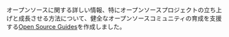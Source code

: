 オープンソースに関する詳しい情報、特にオープンソースプロジェクトの立ち上げと成長させる方法について、健全なオープンソースコミュニティの育成を支援する[Open Source Guides](https://opensource.guide/)を作成しました。
